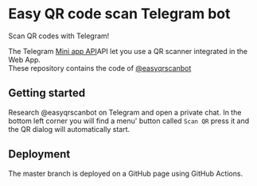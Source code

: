 # Easy QR code scan Telegram bot
Scan QR codes with Telegram!  

The Telegram [Mini app API](https://core.telegram.org/bots/webapps)API let you use a QR scanner integrated in the Web App.  
These repository contains the code of [@easyqrscanbot](https://t.me/easyqrscanbot)

## Getting started
Research @easyqrscanbot on Telegram and open a private chat.
In the bottom left corner you will find a menu' button called `Scan QR` press it and the QR dialog will automatically start.

## Deployment
The master branch is deployed on a GitHub page using GitHub Actions.